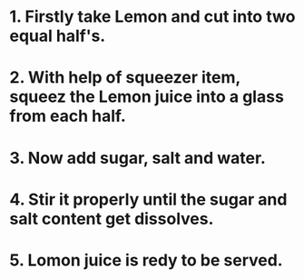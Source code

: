 # 1. Firstly take Lemon and cut into two equal half's.
# 2. With help of squeezer item, squeez the Lemon juice into a glass from each half.
# 3. Now add sugar, salt and water.
# 4. Stir it properly until the sugar and salt content get dissolves.
# 5. Lomon juice is redy to be served.